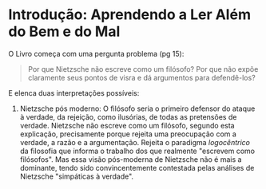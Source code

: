 # Introdução: Aprendendo a Ler Além do Bem e do Mal

O Livro começa com uma pergunta problema (pg 15):

> Por que Nietzsche não escreve como um filósofo? Por que não expõe claramente seus pontos de visra e dá argumentos para defendê-los?

E elenca duas interpretações possíveis:

1. Nietzsche pós moderno: O filósofo seria o primeiro defensor do ataque à verdade, da rejeição, como ilusórias, de todas as pretensões de verdade. Nietzsche não escreve como um filósofo, segundo esta explicação, precisamente porque rejeita uma preocupação com a verdade, a razão e a argumentação. Rejeita o paradigma _logocêntrico_ da filosofia que informa o trabalho dos que realmente "escrevem como filósofos". Mas essa visão pós-moderna de Nietzsche não é mais a dominante, tendo sido convincentemente contestada pelas análises de Nietzsche "simpáticas à verdade".
